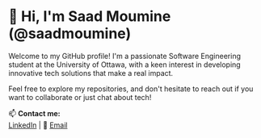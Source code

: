 # 👋 Hi, I'm Saad Moumine (@saadmoumine)

Welcome to my GitHub profile! I'm a passionate Software Engineering student at the University of Ottawa, with a keen interest in developing innovative tech solutions that make a real impact.

Feel free to explore my repositories, and don't hesitate to reach out if you want to collaborate or just chat about tech!

📫 **Contact me:**  
[LinkedIn](https://www.linkedin.com/in/saad-moumine-3bb611275/) | 📧 [Email](mailto:mouminesaadit@gmail.com)

